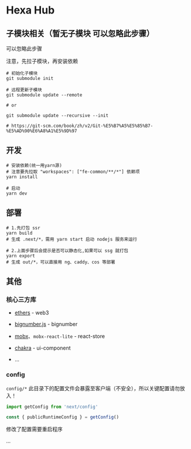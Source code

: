 # Hexa Hub

## 子模块相关（暂无子模块 可以忽略此步骤）

可以忽略此步骤

注意，先拉子模块，再安装依赖

```shell
# 初始化子模块
git submodule init

# 远程更新子模块
git submodule update --remote

# or

git submodule update --recursive --init

# https://git-scm.com/book/zh/v2/Git-%E5%B7%A5%E5%85%B7-%E5%AD%90%E6%A8%A1%E5%9D%97
```

## 开发

```shell
# 安装依赖(统一用yarn源)
# 注意要先拉取 "workspaces": ["fe-common/**/*"] 依赖项
yarn install

# 启动
yarn dev
```

## 部署

```shell
# 1.先打包 ssr
yarn build
# 生成 .next/*，需用 yarn start 启动 nodejs 服务来运行

# 2.上面步骤后会提示是否可以静态化,如果可以 ssg 就打包
yarn export
# 生成 out/*，可以直接用 ng、caddy、cos 等部署
```

## 其他

### 核心三方库

- [ethers](https://docs.ethers.io/v5/) - web3

- [bignumber.js](https://mikemcl.github.io/bignumber.js/) - bignumber

- [mobx](https://mobx.js.org/README.html)、`mobx-react-lite` - react-store

- [chakra](https://chakra-ui.com/docs/styled-system/style-props) - ui-component

- ...

### config

`config/*` 此目录下的配置文件会暴露至客户端（不安全），所以关键配置请勿放入！

```ts
import getConfig from 'next/config'

const { publicRuntimeConfig } = getConfig()
```

修改了配置需要重启程序

...

